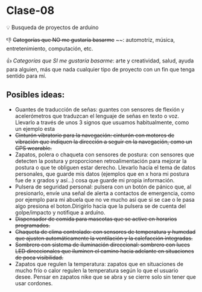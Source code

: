 # Clase-08
:bulb: Busqueda de proyectos de arduino

:-1: ~~Categorías que NO me gustaría basarme~~ ~~: automotriz, música, entretenimiento, computación, etc.

:+1: *Categorías que SI me gustaría basarme*: arte y creatividad, salud, ayuda para alguien, más que nada cualquier tipo de proyecto con un fin que tenga sentido para mí.

## Posibles ideas: 
+ Guantes de traducción de señas: guantes con sensores de flexión y acelerómetros que traduzcan el lenguaje de señas en texto o voz. Llevarlo a través de unos 3 signos que usuamos habitualmente, como un ejemplo esta 
+  ~~Cinturón vibratorio para la navegación: cinturón con motores de vibración que indiquen la dirección a seguir en la navegación, como un GPS wearable.~~
+ Zapatos, polera o chaqueta con sensores de postura: con sensores que detecten la postura y proporcionen retroalimentación para mejorar la postura o que te obliguen  estar derecho. Llevarlo hacia el tema de datos personales, que guarde mis datos (ejemplos que en x hora mi postura fue de x grados y así...) cosa que guarde mi propia información.
+ Pulsera de seguridad personal: pulsera con un botón de pánico que, al presionarlo, envíe una señal de alerta a contactos de emergencia, como por ejemplo para mi abuela que no ve mucho asi que si se cae o le pasa algo presiona el boton.Dirigirlo hacia que la pulsera se de cuenta del golpe/impacto y notifique a arduíno.
+  ~~Dispensador de comida para mascotas que se active en horarios programados.~~
+  ~~Chaqueta de clima controlado: con sensores de temperatura y humedad que ajusten automáticamente la ventilación y la calefacción integradas.~~
+  ~~Sombrero con sistema de iluminación direccional: sombrero con luces LED direccionales que iluminen el camino hacia adelante en situaciones de poca visibilidad.~~
+ Zapatos que regulen la temperatura: zapatos que en situaciones de mucho frío o calor regulen la temperatura según lo que el usuario desee. Pensar en zapatos nike que se abra y se cierre solo sin tener que usar cordones.
